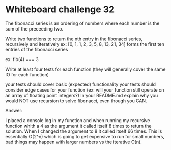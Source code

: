 # Whiteboard challenge 32

The fibonacci series is an ordering of numbers where each number is the sum of the preceeding two.

Write two functions to return the nth entry in the fibonacci series, recursively and iteratively
ex: [0, 1, 1, 2, 3, 5, 8, 13, 21, 34] forms the first ten entries of the fibonacci series

ex: fib(4) === 3

Write at least four tests for each function (they will generally cover the same IO for each function)

your tests should cover basic (expected) functionality
your tests should consider edge cases for your function (ex: will your function still operate on an array of floating point integers?)
In your README.md explain why you would NOT use recursion to solve fibonacci, even though you CAN.

Answer:

I placed a console log in my function and when running my recursive function whith a 4 as the argument it called itself 8 times to return the solution. When I changed the argument to 8 it called itself 66 times. This is essentially O(2^n) which is going to get expensive to run for small numbers, bad things may happen with larger numbers vs the iterative O(n).